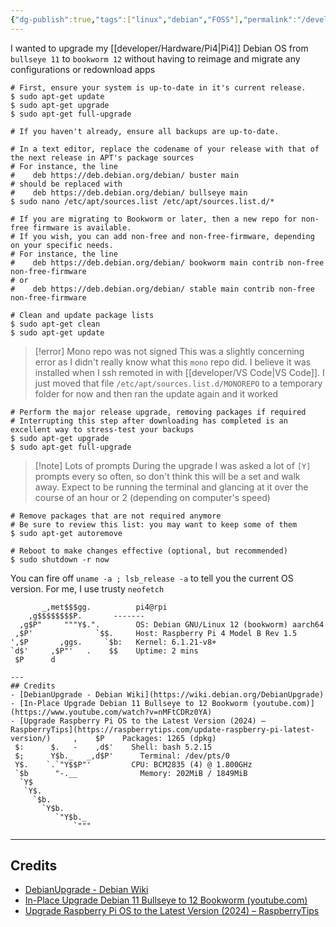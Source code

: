 ```yaml
---
{"dg-publish":true,"tags":["linux","debian","FOSS"],"permalink":"/developer/Linux/Debian Linux In Place OS Upgrade/","dgPassFrontmatter":true}
---
```


I wanted to upgrade my [[developer/Hardware/Pi4\|Pi4]] Debian OS from `bullseye 11` to `bookworm 12` without having to reimage and migrate any configurations or redownload apps

```shell
# First, ensure your system is up-to-date in it's current release.
$ sudo apt-get update
$ sudo apt-get upgrade
$ sudo apt-get full-upgrade

# If you haven't already, ensure all backups are up-to-date.  

# In a text editor, replace the codename of your release with that of the next release in APT's package sources
# For instance, the line
#    deb https://deb.debian.org/debian/ buster main
# should be replaced with
#    deb https://deb.debian.org/debian/ bullseye main
$ sudo nano /etc/apt/sources.list /etc/apt/sources.list.d/*

# If you are migrating to Bookworm or later, then a new repo for non-free firmware is available.
# If you wish, you can add non-free and non-free-firmware, depending on your specific needs.
# For instance, the line
#    deb https://deb.debian.org/debian/ bookworm main contrib non-free non-free-firmware
# or
#    deb https://deb.debian.org/debian/ stable main contrib non-free non-free-firmware

# Clean and update package lists
$ sudo apt-get clean
$ sudo apt-get update
```

> [!error] Mono repo was not signed
> This was a slightly concerning error as I didn't really know what this `mono` repo did. I believe it was installed when I ssh remoted in with [[developer/VS Code\|VS Code]]. I just moved that file `/etc/apt/sources.list.d/MONOREPO` to a temporary folder for now and then ran the update again and it worked

```
# Perform the major release upgrade, removing packages if required
# Interrupting this step after downloading has completed is an excellent way to stress-test your backups
$ sudo apt-get upgrade
$ sudo apt-get full-upgrade
```

> [!note] Lots of prompts
> During the upgrade I was asked a lot of `[Y]` prompts every so often, so don't think this will be a set and walk away. Expect to be running the terminal and glancing at it over the course of an hour or 2 (depending on computer's speed)

```
# Remove packages that are not required anymore
# Be sure to review this list: you may want to keep some of them
$ sudo apt-get autoremove

# Reboot to make changes effective (optional, but recommended)
$ sudo shutdown -r now
```

You can fire off `uname -a ; lsb_release -a` to tell you the current OS version. For me, I use trusty `neofetch`

```shell
       _,met$$$gg.          pi4@rpi
    ,g$$$$$$$$P.       -------
  ,g$P"     """Y$.".        OS: Debian GNU/Linux 12 (bookworm) aarch64
 ,$P'              `$$.     Host: Raspberry Pi 4 Model B Rev 1.5
',$P       ,ggs.     `$b:   Kernel: 6.1.21-v8+
`d$'     ,$P"'   .    $$    Uptime: 2 mins
 $P      d

---
## Credits
- [DebianUpgrade - Debian Wiki](https://wiki.debian.org/DebianUpgrade)
- [In-Place Upgrade Debian 11 Bullseye to 12 Bookworm (youtube.com)](https://www.youtube.com/watch?v=nMFtCDRz0YA)
- [Upgrade Raspberry Pi OS to the Latest Version (2024) – RaspberryTips](https://raspberrytips.com/update-raspberry-pi-latest-version/)     ,    $P    Packages: 1265 (dpkg)
 $:      $.   -    ,d$'    Shell: bash 5.2.15
 $;      Y$b._   _,d$P'      Terminal: /dev/pts/0
 Y$.    `.`"Y$$P"'         CPU: BCM2835 (4) @ 1.800GHz
 `$b      "-.__              Memory: 202MiB / 1849MiB
  `Y$
   `Y$.
     `$b.
       `Y$b.
          `"Y$b._
              `"""
```

---
## Credits
- [DebianUpgrade - Debian Wiki](https://wiki.debian.org/DebianUpgrade)
- [In-Place Upgrade Debian 11 Bullseye to 12 Bookworm (youtube.com)](https://www.youtube.com/watch?v=nMFtCDRz0YA)
- [Upgrade Raspberry Pi OS to the Latest Version (2024) – RaspberryTips](https://raspberrytips.com/update-raspberry-pi-latest-version/)